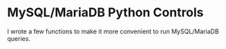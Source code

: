# MySQL/MariaDB Python Controls
I wrote a few functions to make it more convenient to run MySQL/MariaDB queries.
